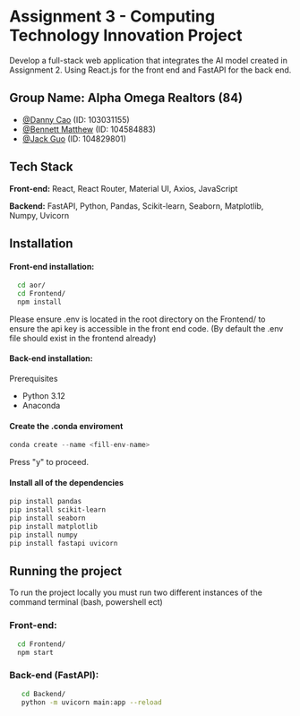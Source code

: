 
# Assignment 3 - Computing Technology Innovation Project

Develop a full-stack web application that integrates the AI model created in Assignment 2. Using React.js for the front end and FastAPI for the back end.


## Group Name: Alpha Omega Realtors (84)

- [@Danny Cao](https://github.com/vividskiess) (ID: 103031155)
- [@Bennett Matthew](https://github.com/bennettbijumathew) (ID: 104584883)
- [@Jack Guo](https://github.com/jackgguo) (ID: 104829801)


## Tech Stack

**Front-end:** React, React Router, Material UI, Axios, JavaScript

**Backend:** FastAPI, Python, Pandas, Scikit-learn, Seaborn, Matplotlib, Numpy, Uvicorn


## Installation

#### Front-end installation:

```bash
  cd aor/
  cd Frontend/
  npm install
```
Please ensure .env is located in the root directory on the Frontend/ to ensure the api key is accessible in the front end code. (By default the .env file should exist in the frontend already)

#### Back-end installation:

Prerequisites
- Python 3.12
- Anaconda

#### Create the .conda enviroment
```python
conda create --name <fill-env-name>
```
Press "y" to proceed. 

#### Install all of the dependencies
```bash
pip install pandas
pip install scikit-learn
pip install seaborn
pip install matplotlib
pip install numpy
pip install fastapi uvicorn
```

## Running the project 
To run the project locally you must run two different instances of the command terminal (bash, powershell ect)

### Front-end:
```bash
  cd Frontend/
  npm start
```

### Back-end (FastAPI):
```bash
   cd Backend/
   python -m uvicorn main:app --reload
```

